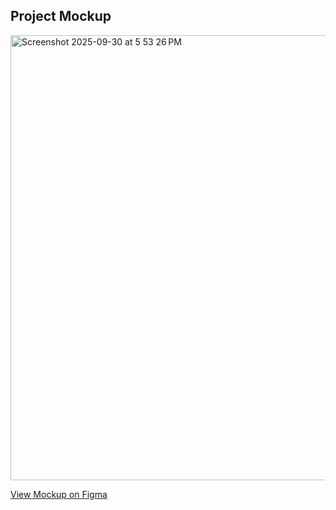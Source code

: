 ## Project Mockup

<img width="1279" height="712" alt="Screenshot 2025-09-30 at 5 53 26 PM" src="https://github.com/user-attachments/assets/b2ec489f-3890-48a5-a82d-d8c1c3904c9f" />



[View Mockup on Figma](https://www.figma.com/make/dCMntxNb0q551s6BCgq7ZQ/Login-Screen?t=tScmAu0u8B2G8JEE-0&fullscreen=1)
